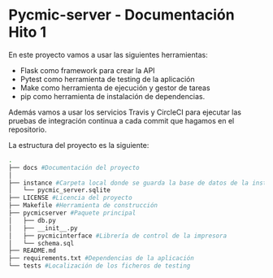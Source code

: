 # Pycmic-server - Documentación Hito 1

En este proyecto vamos a usar las siguientes herramientas:

- Flask como framework para crear la API
- Pytest como herramienta de testing de la aplicación
- Make como herramienta de ejecución y gestor de tareas
- pip como herramienta de instalación de dependencias.

Además vamos a usar los servicios Travis y CircleCI para ejecutar las pruebas de integración continua a cada commit que hagamos en el repositorio.

La estructura del proyecto es la siguiente:

```bash
.
├── docs #Documentación del proyecto
│
├── instance #Carpeta local donde se guarda la base de datos de la instancia
│   └── pycmic_server.sqlite
├── LICENSE #Licencia del proyecto
├── Makefile #Herramienta de construcción
├── pycmicserver #Paquete principal
│   ├── db.py
│   ├── __init__.py
│   ├── pycmicinterface #Librería de control de la impresora
│   └── schema.sql
├── README.md
├── requirements.txt #Dependencias de la aplicación
└── tests #Localización de los ficheros de testing
```

